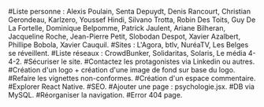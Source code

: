 #Liste personne : Alexis Poulain, Senta Depuydt, Denis Rancourt, Christian Gerondeau, Karlzero, Youssef Hindi, Silvano Trotta, Robin Des Toits, Guy De La Fortelle, Dominique Belpomme, Patrick Jaulent, Ariane Bilheran, Jacqueline Roche, Jean-Pierre Petit, Slobodan Despot, Xavier Azalbert, Phillipe Bobola, Xavier Cauquil.
#Sites : L'Agora, btlv, NuréaTV, Les Belges se réveillent.
#Liste réseaux : CrowdBunker, Solidaritas, Solaris, Le média 4-4-2.
#Sécuriser le site.
#Contactez les protagonistes via Linkedin ou autres.
#Création d'un logo + création d'une image de fond sur base du logo.
#Refaire les vignettes non-conformes.
#Création d'un espace commentaire.
#Explorer React Native.
#SEO.
#Ajouter une page : psychologie.jsx.
#DB via MySQL.
#Réorganiser la navigation.
#Error 404 page.
